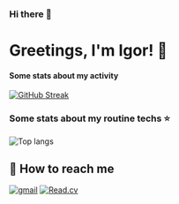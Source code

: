 ### Hi there 👋

# Greetings, I'm Igor! 👋

#### Some stats about my activity

[![GitHub Streak](https://streak-stats.demolab.com?user=student3146&theme=dark&hide_border=true)](https://git.io/streak-stats)

### Some stats about my routine techs ⭐

<div align="left">
    <img alt="Top langs" src="https://github-readme-stats.vercel.app/api/top-langs/?username=student3146&layout=compact&&langs_count=8">
</div>


## 🔗 How to reach me

[![gmail](https://img.shields.io/badge/gmail-eee?style=for-the-badge&logo=gmail&logoColor=red)](mailto:iskostiuk3146@gmail.com)
[![Read.cv](https://img.shields.io/static/v1?style=for-the-badge&message=CV&color=C6C6C6&logo=Read.cv&logoColor=333333&label=)](https://drive.google.com/file/d/1oXriQvt3paqL4vGCR0yZt9KZffIUQSnK/view?usp=sharing)


